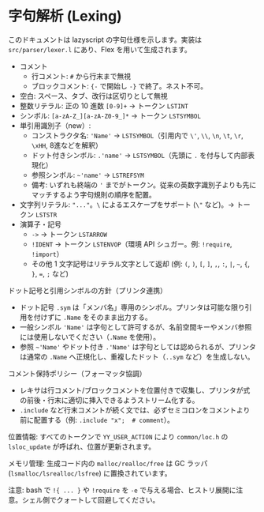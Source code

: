 # 字句解析 (Lexing)

このドキュメントは lazyscript の字句仕様を示します。実装は `src/parser/lexer.l` にあり、Flex を用いて生成されます。

- コメント
  - 行コメント: `#` から行末まで無視
  - ブロックコメント: `{-` で開始し `-}` で終了。ネスト不可。
- 空白: スペース、タブ、改行は区切りとして無視
- 整数リテラル: 正の 10 進数 `[0-9]+` → トークン `LSTINT`
- シンボル: `[a-zA-Z_][a-zA-Z0-9_]*` → トークン `LSTSYMBOL`
- 単引用識別子（new）:
  - コンストラクタ名: `'Name'` → `LSTSYMBOL`（引用内で `\'`, `\\`, `\n`, `\t`, `\r`, `\xHH`, 8進などを解釈）
  - ドット付きシンボル: `.'name'` → `LSTSYMBOL`（先頭に `.` を付与して内部表現化）
  - 参照シンボル: `~'name'` → `LSTREFSYM`
  - 備考: いずれも終端の `'` までがトークン。従来の英数字識別子よりも先にマッチするよう字句規則の順序を配置。
- 文字列リテラル: `"..."`。`\` によるエスケープをサポート (`\"` など)。→ トークン `LSTSTR`
- 演算子・記号
  - `->` → トークン `LSTARROW`
  - `!IDENT` → トークン `LSTENVOP`（環境 API シュガー。例: `!require`, `!import`）
  - その他 1 文字記号はリテラル文字として返却 (例: `(`, `)`, `[`, `]`, `,`, `:`, `|`, `~`, `{`, `}`, `=`, `;` など)

ドット記号と引用シンボルの方針（プリンタ連携）

- ドット記号 `.sym` は「メンバ名」専用のシンボル。プリンタは可能な限り引用を付けずに `.Name` をそのまま出力する。
- 一般シンボル `'Name'` は字句として許可するが、名前空間キーやメンバ参照には使用しないでください（`.Name` を使用）。
- 参照 `~'Name'` やドット付き `.'Name'` は字句としては認められるが、プリンタは通常の `.Name` へ正規化し、重複したドット（`..sym` など）を生成しない。

コメント保持ポリシー（フォーマッタ協調）

- レキサは行コメント/ブロックコメントを位置付きで収集し、プリンタが式の前後・行末に適切に挿入できるようストリーム化する。
- `.include` など行末コメントが続く文では、必ずセミコロンをコメントより前に配置する（例: `.include "x";  # comment`）。

位置情報: すべてのトークンで `YY_USER_ACTION` により `common/loc.h` の `lsloc_update` が呼ばれ、位置が更新されます。

メモリ管理: 生成コード内の `malloc/realloc/free` は GC ラッパ (`lsmalloc/lsrealloc/lsfree`) に置換されています。

注意: bash で `!{ ... }` や `!require` を `-e` で与える場合、ヒストリ展開に注意。シェル側でクォートして回避してください。
